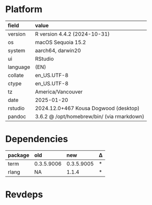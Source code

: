 # Platform

|field    |value                                      |
|:--------|:------------------------------------------|
|version  |R version 4.4.2 (2024-10-31)               |
|os       |macOS Sequoia 15.2                         |
|system   |aarch64, darwin20                          |
|ui       |RStudio                                    |
|language |(EN)                                       |
|collate  |en_US.UTF-8                                |
|ctype    |en_US.UTF-8                                |
|tz       |America/Vancouver                          |
|date     |2025-01-20                                 |
|rstudio  |2024.12.0+467 Kousa Dogwood (desktop)      |
|pandoc   |3.6.2 @ /opt/homebrew/bin/ (via rmarkdown) |

# Dependencies

|package |old        |new        |Δ  |
|:-------|:----------|:----------|:--|
|term    |0.3.5.9006 |0.3.5.9005 |*  |
|rlang   |NA         |1.1.4      |*  |

# Revdeps

